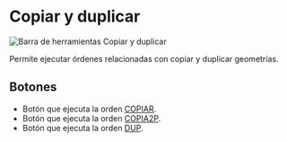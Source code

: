 # Copiar y duplicar

![Barra de herramientas Copiar y duplicar](../../../../.gitbook/assets/CopiarYDuplicar.PNG)

Permite ejecutar órdenes relacionadas con copiar y duplicar geometrías.

## Botones

* Botón que ejecuta la orden [COPIAR](../ventana-de-dibujo/ordenes/c/copiar.md).
* Botón que ejecuta la orden [COPIA2P](../ventana-de-dibujo/ordenes/c/copia-2p.md).
* Botón que ejecuta la orden [DUP](../ventana-de-dibujo/ordenes/d/dup.md).
